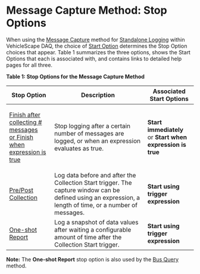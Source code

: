 # Message Capture Method: Stop Options

When using the [Message Capture](../collections-and-methods-message-capture-method/) method for [Standalone Logging](../../) within VehicleScape DAQ, the choice of [Start Option](../collections-and-methods-message-capture-method/message-capture-method-start-options.md) determines the Stop Option choices that appear. Table 1 summarizes the three options, shows the Start Options that each is associated with, and contains links to detailed help pages for all three.

**Table 1: Stop Options for the Message Capture Method**

| Stop Option                                                                                                                                                                                                                                                                                                      | Description                                                                                                                                               | Associated Start Options                                                                       |
| ---------------------------------------------------------------------------------------------------------------------------------------------------------------------------------------------------------------------------------------------------------------------------------------------------------------- | --------------------------------------------------------------------------------------------------------------------------------------------------------- | ---------------------------------------------------------------------------------------------- |
| <p><a href="message-capture-method-stop-options-finish-after-collecting-messages-or-when-expression-is-true.md">Finish after collecting # messages</a><br><a href="message-capture-method-stop-options-finish-after-collecting-messages-or-when-expression-is-true.md">or Finish when expression is true</a></p> | Stop logging after a certain number of messages are logged, or when an expression evaluates as true.                                                      | <p><strong>Start immediately</strong><br>or <strong>Start when expression is true</strong></p> |
| [Pre/Post Collection](message-capture-method-stop-options-pre-post-collection.md)                                                                                                                                                                                                                                | Log data before and after the Collection Start trigger. The capture window can be defined using an expression, a length of time, or a number of messages. | **Start using trigger expression**                                                             |
| [One-shot Report](message-capture-method-stop-options-one-shot-report.md)                                                                                                                                                                                                                                        | Log a snapshot of data values after waiting a configurable amount of time after the Collection Start trigger.                                             | **Start using trigger expression**                                                             |

**Note:** The **One-shot Report** stop option is also used by the [Bus Query](../collections-and-methods-bus-query-method.md) method.
